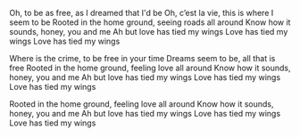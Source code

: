Oh, to be as free, as I dreamed that I'd be
Oh, c’est la vie, this is where I seem to be
Rooted in the home ground, seeing roads all around
Know how it sounds, honey, you and me
Ah but love has tied my wings
Love has tied my wings
Love has tied my wings

Where is the crime, to be free in your time
Dreams seem to be, all that is free
Rooted in the home ground, feeling love all around
Know how it sounds, honey, you and me
Ah but love has tied my wings
Love has tied my wings
Love has tied my wings

Rooted in the home ground, feeling love all around
Know how it sounds, honey, you and me
Ah but love has tied my wings
Love has tied my wings
Love has tied my wings
